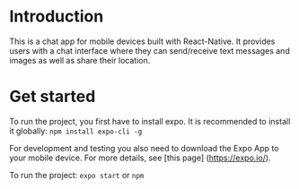 # Introduction

This is a chat app for mobile devices built with React-Native. It provides users with a chat interface where they can send/receive text messages and images as well as share their location.

# Get started

To run the project, you first have to install expo. It is recommended to install it globally: 
`npm install expo-cli -g`

For development and testing you also need to download the Expo App to your mobile device. For more details, see [this page] (https://expo.io/).

To run the project:
`expo start` or `npm `
